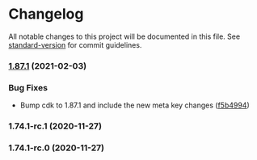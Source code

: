 # Changelog

All notable changes to this project will be documented in this file. See [standard-version](https://github.com/conventional-changelog/standard-version) for commit guidelines.

### [1.87.1](https://github.com/kcwinner/cdk-bucket-deployment-expirator/compare/v1.74.1-rc.1...v1.87.1) (2021-02-03)


### Bug Fixes

* Bump cdk to 1.87.1 and include the new meta key changes  ([f5b4994](https://github.com/kcwinner/cdk-bucket-deployment-expirator/commit/f5b4994b6fc8fe59f04d0bbb2d8c69168104bfbf))

### 1.74.1-rc.1 (2020-11-27)

### 1.74.1-rc.0 (2020-11-27)
